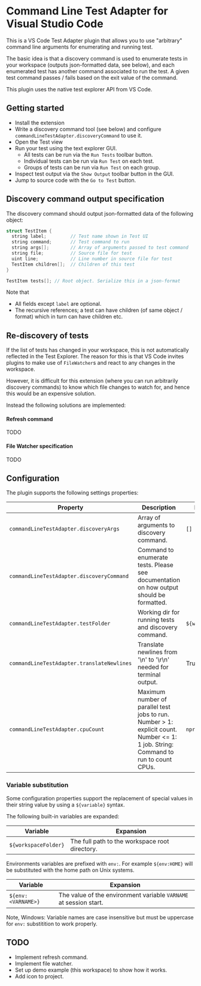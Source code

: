 # Command Line Test Adapter for Visual Studio Code

This is a VS Code Test Adapter plugin that allows you to use "arbitrary" command line arguments for enumerating and running test.

The basic idea is that a discovery command is used to enumerate tests in your workspace (outputs json-formatted data, see below), and each enumerated test has another command associated to run the test. A given test command passes / fails based on the exit value of the command.

This plugin uses the native test explorer API from VS Code.


## Getting started

 - Install the extension
 - Write a discovery command tool (see below) and configure `commandLineTestAdapter.discoveryCommand` to use it.
 - Open the Test view
 - Run your test using the text explorer GUI.
   - All tests can be run via the `Run Tests` toolbar button.
   - Individual tests can be run via `Run Test` on each test.
   - Groups of tests can be run via `Run Test` on each group.
 - Inspect test output via the `Show Output` toolbar button in the GUI.
 - Jump to source code with the `Go to Test` button.


## Discovery command output specification

The discovery command should output json-formatted data of the following object:

```C
struct TestItem {
  string label;         // Test name shown in Test UI
  string command;       // Test command to run
  string args[];        // Array of arguments passed to test command
  string file;          // Source file for test
  uint line;            // Line number in source file for test
  TestItem children[];  // Children of this test
}

TestItem tests[]; // Root object. Serialize this in a json-format
```

Note that

* All fields except `label` are optional.
* The recursive references; a test can have children (of same object / format) which in turn can have children etc.


## Re-discovery of tests

If the list of tests has changed in your workspace, this is not automatically reflected in the Test Explorer.
The reason for this is that VS Code invites plugins to make use of `FileWatcher`s and react to any changes
in the workspace. 

However, it is difficult for this extension (where you can run arbitrarily discovery commands) to know which
file changes to watch for, and hence this would be an expensive solution.

Instead the following solutions are implemented:

#### Refresh command
TODO

#### File Watcher specification
TODO

## Configuration

The plugin supports the following settings properties:

| Property                                   | Description                                                                                                                        | Default value
| ------------------------------------------ | ---------------------------------------------------------------------------------------------------------------------------------- | ---------------------
| `commandLineTestAdapter.discoveryArgs`     | Array of arguments to discovery command.                                                                                           | `[]`
| `commandLineTestAdapter.discoveryCommand`  | Command to enumerate tests. Please see documentation on how output should be formatted.                                            |
| `commandLineTestAdapter.testFolder`        | Working dir for running tests and discovery command.                                                                               | `${workspaceFolder}`
| `commandLineTestAdapter.translateNewlines` | Translate newlines from '\n' to '\r\n' needed for terminal output.                                                                 | True
| `commandLineTestAdapter.cpuCount`          | Maximum number of parallel test jobs to run. Number > 1: explicit count. Number <= 1: 1 job. String: Command to run to count CPUs. | `nproc`

### Variable substitution

Some configuration properties support the replacement of special values in their string value by using a `${variable}` syntax.

The following built-in variables are expanded:

| Variable             | Expansion                                      |
| -------------------- | ---------------------------------------------- |
| `${workspaceFolder}` | The full path to the workspace root directory. |

Environments variables are prefixed with `env:`. For example `${env:HOME}` will be substituted with the home path on Unix systems.

| Variable           | Expansion                                                         |
| ------------------ | ----------------------------------------------------------------- |
| `${env:<VARNAME>}` | The value of the environment variable `VARNAME` at session start. |

Note, Windows: Variable names are case insensitive but must be uppercase for `env:` substitition to work properly.


## TODO
 - Implement refresh command.
 - Implement file watcher.
 - Set up demo example (this workspace) to show how it works.
 - Add icon to project.
